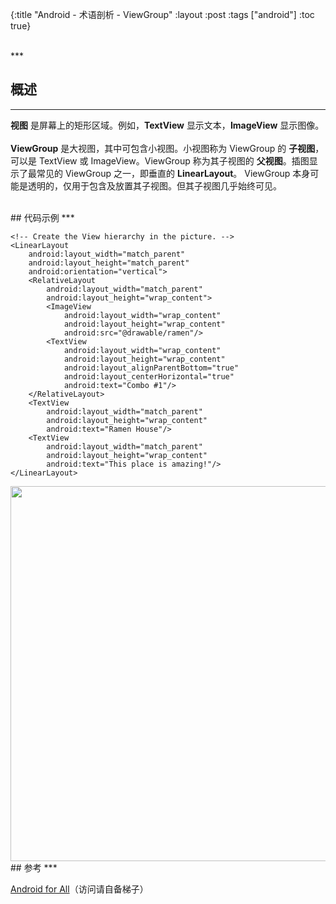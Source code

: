 {:title "Android - 术语剖析 - ViewGroup"
 :layout :post
 :tags  ["android"]
 :toc true}

<br>
***
<br>

## 概述
***

**视图** 是屏幕上的矩形区域。例如，**TextView** 显示文本，**ImageView** 显示图像。
<br>
<br>
**ViewGroup** 是大视图，其中可包含小视图。小视图称为 ViewGroup 的 **子视图**，可以是 TextView 或 ImageView。ViewGroup 称为其子视图的 **父视图**。插图显示了最常见的 ViewGroup 之一，即垂直的 **LinearLayout**。
ViewGroup 本身可能是透明的，仅用于包含及放置其子视图。但其子视图几乎始终可见。

<br>
## 代码示例
***

```
<!-- Create the View hierarchy in the picture. -->
<LinearLayout
    android:layout_width="match_parent"
    android:layout_height="match_parent"
    android:orientation="vertical">
    <RelativeLayout
        android:layout_width="match_parent"
        android:layout_height="wrap_content">
        <ImageView
            android:layout_width="wrap_content"
            android:layout_height="wrap_content"
            android:src="@drawable/ramen"/>
        <TextView
            android:layout_width="wrap_content"
            android:layout_height="wrap_content"
            android:layout_alignParentBottom="true"
            android:layout_centerHorizontal="true"
            android:text="Combo #1"/>
    </RelativeLayout>
    <TextView
        android:layout_width="match_parent"
        android:layout_height="wrap_content"
        android:text="Ramen House"/>
    <TextView
        android:layout_width="match_parent"
        android:layout_height="wrap_content"
        android:text="This place is amazing!"/>
</LinearLayout>
```

<img src="http://oem503hzx.bkt.clouddn.com/Android-for-All-ViewGroup.png" width="600"/>

<br>
## 参考
***

[Android for All](https://developers.google.com/android/for-all/vocab-words/)（访问请自备梯子）
